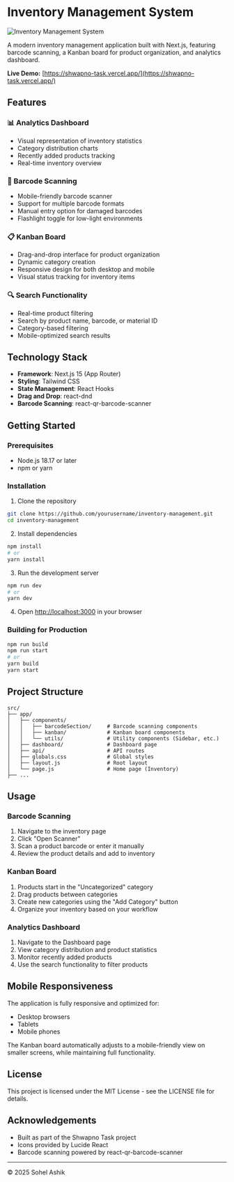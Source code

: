 

# Inventory Management System

![Inventory Management System](https://i.imgur.com/placeholder.png)

A modern inventory management application built with Next.js, featuring barcode scanning, a Kanban board for product organization, and analytics dashboard.

**Live Demo:** [https://shwapno-task.vercel.app/](https://shwapno-task.vercel.app/)

## Features

### 📊 Analytics Dashboard
- Visual representation of inventory statistics
- Category distribution charts
- Recently added products tracking
- Real-time inventory overview

### 📱 Barcode Scanning
- Mobile-friendly barcode scanner
- Support for multiple barcode formats
- Manual entry option for damaged barcodes
- Flashlight toggle for low-light environments

### 📋 Kanban Board
- Drag-and-drop interface for product organization
- Dynamic category creation
- Responsive design for both desktop and mobile
- Visual status tracking for inventory items

### 🔍 Search Functionality
- Real-time product filtering
- Search by product name, barcode, or material ID
- Category-based filtering
- Mobile-optimized search results

## Technology Stack

- **Framework**: Next.js 15 (App Router)
- **Styling**: Tailwind CSS
- **State Management**: React Hooks
- **Drag and Drop**: react-dnd
- **Barcode Scanning**: react-qr-barcode-scanner

## Getting Started

### Prerequisites
- Node.js 18.17 or later
- npm or yarn

### Installation

1. Clone the repository
```bash
git clone https://github.com/yourusername/inventory-management.git
cd inventory-management
```

2. Install dependencies
```bash
npm install
# or
yarn install
```

3. Run the development server
```bash
npm run dev
# or
yarn dev
```

4. Open [http://localhost:3000](http://localhost:3000) in your browser

### Building for Production

```bash
npm run build
npm run start
# or
yarn build
yarn start
```

## Project Structure

```
src/
├── app/
│   ├── components/
│   │   ├── barcodeSection/     # Barcode scanning components
│   │   ├── kanban/             # Kanban board components
│   │   └── utils/              # Utility components (Sidebar, etc.)
│   ├── dashboard/              # Dashboard page
│   ├── api/                    # API routes
│   ├── globals.css             # Global styles
│   ├── layout.js               # Root layout
│   └── page.js                 # Home page (Inventory)
├── ...
```

## Usage

### Barcode Scanning
1. Navigate to the inventory page
2. Click "Open Scanner"
3. Scan a product barcode or enter it manually
4. Review the product details and add to inventory

### Kanban Board
1. Products start in the "Uncategorized" category
2. Drag products between categories
3. Create new categories using the "Add Category" button
4. Organize your inventory based on your workflow

### Analytics Dashboard
1. Navigate to the Dashboard page
2. View category distribution and product statistics
3. Monitor recently added products
4. Use the search functionality to filter products

## Mobile Responsiveness

The application is fully responsive and optimized for:
- Desktop browsers
- Tablets
- Mobile phones

The Kanban board automatically adjusts to a mobile-friendly view on smaller screens, while maintaining full functionality.

## License

This project is licensed under the MIT License - see the LICENSE file for details.

## Acknowledgements

- Built as part of the Shwapno Task project
- Icons provided by Lucide React
- Barcode scanning powered by react-qr-barcode-scanner

---

© 2025 Sohel Ashik
